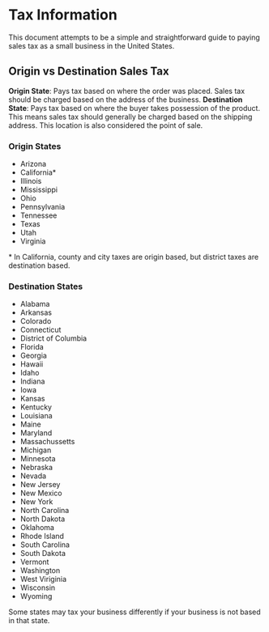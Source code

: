 # Tax Information

This document attempts to be a simple and straightforward guide to paying sales tax as a small business in the United States.

## Origin vs Destination Sales Tax

**Origin State**: Pays tax based on where the order was placed. Sales tax should be charged based on the address of the business.
**Destination State**: Pays tax based on where the buyer takes possession of the product. This means sales tax should generally be charged based on the shipping address. This location is also considered the point of sale.

### Origin States
- Arizona
- California*
- Illinois
- Mississippi
- Ohio
- Pennsylvania
- Tennessee
- Texas
- Utah
- Virginia

\* In California, county and city taxes are origin based, but district taxes are destination based.

### Destination States
- Alabama
- Arkansas
- Colorado
- Connecticut
- District of Columbia
- Florida
- Georgia
- Hawaii
- Idaho
- Indiana
- Iowa
- Kansas
- Kentucky
- Louisiana
- Maine
- Maryland
- Massachussetts
- Michigan
- Minnesota
- Nebraska
- Nevada
- New Jersey
- New Mexico
- New York
- North Carolina
- North Dakota
- Oklahoma
- Rhode Island
- South Carolina
- South Dakota
- Vermont
- Washington
- West Viriginia
- Wisconsin
- Wyoming

Some states may tax your business differently if your business is not based in that state.
